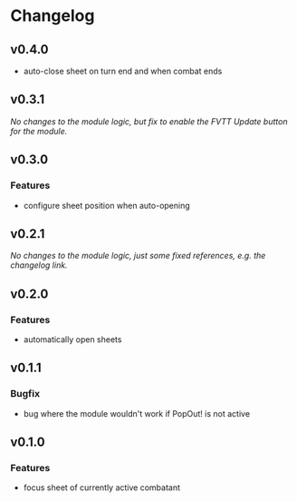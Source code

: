 # Changelog

## v0.4.0

* auto-close sheet on turn end and when combat ends

## v0.3.1

_No changes to the module logic, but fix to enable the FVTT Update button for the module._

## v0.3.0

### Features

* configure sheet position when auto-opening

## v0.2.1

_No changes to the module logic, just some fixed references, e.g. the changelog link._

## v0.2.0

### Features

* automatically open sheets

## v0.1.1

### Bugfix

* bug where the module wouldn't work if PopOut! is not active

## v0.1.0

### Features

* focus sheet of currently active combatant
